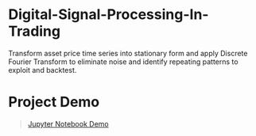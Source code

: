 # Digital-Signal-Processing-In-Trading
Transform asset price time series into stationary form and apply Discrete Fourier Transform to eliminate noise and identify repeating patterns to exploit and backtest.

# Project Demo
> [Jupyter Notebook Demo](https://nbviewer.jupyter.org/github/Naharul98/Digital-Signal-Processing-In-Trading/blob/main/Applying-Discrete-Fourier-Transform-In-Trading.ipynb)


